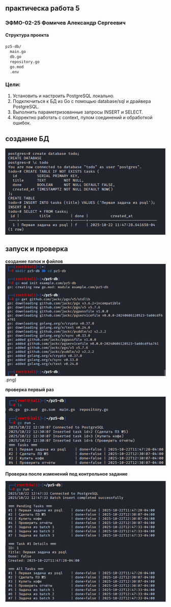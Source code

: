 ## практическа работа 5

### ЭФМО-02-25 Фомичев Александр Сергеевич

#### Структура проекта
```
pz5-db/
  main.go
  db.go
  repository.go
  go.mod
  .env           
```
### Цели:
1.	Установить и настроить PostgreSQL локально.
2.	Подключиться к БД из Go с помощью database/sql и драйвера PostgreSQL.
3.	Выполнить параметризованные запросы INSERT и SELECT.
4.	Корректно работать с context, пулом соединений и обработкой ошибок.
 

## создание БД

![БЛ](image/5_1.png)

## запуск и проверка

**создание папок и файлов**
![создание](image/5_2.png).png)

**проверка первый раз**

![проверка1](image/5_3.png)

**Проверка после изменений под контрольное задание**

![проверка1](image/5_4.png)





